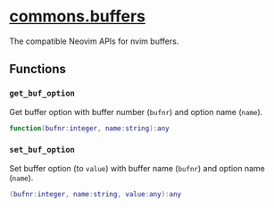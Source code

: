 <!-- markdownlint-disable MD001 MD013 MD034 MD033 MD051 -->

# [commons.buffers](https://github.com/linrongbin16/commons.nvim/blob/main/lua/commons/buffers.lua)

The compatible Neovim APIs for nvim buffers.

## Functions

### `get_buf_option`

Get buffer option with buffer number (`bufnr`) and option name (`name`).

```lua
function(bufnr:integer, name:string):any
```

### `set_buf_option`

Set buffer option (to `value`) with buffer name (`bufnr`) and option name (`name`).

```lua
(bufnr:integer, name:string, value:any):any
```
